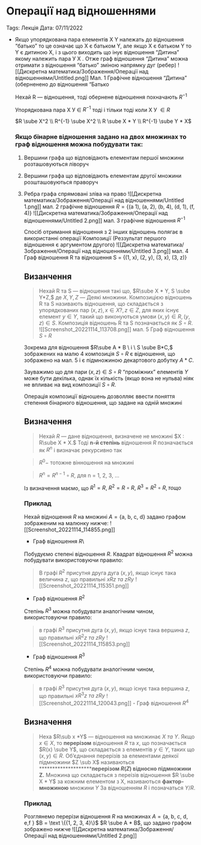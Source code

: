 # Операції над відношеннями

Tags: Лекція
Дата: 07/11/2022

- Якщо упорядкована пара елементів X Y належать до відношення “батько” то це означає що X є батьком Y, але якщо X є батьком Y то Y є дитиною Х, і з цього виходить що інує відношення “Дитина” якому належить пара У Х . Отже граф відношення “Дитина” можна отримати з відношення “батько” зміною напрямку дуг (ребер)
    ![[Дискретна математика/Зображення/Операції над відношеннями/Untitled.png]]
    Мал. 1 Графічне відношення “Дитина” (оберненено до відношення “Батько
    
    Нехай R — відношення, тоді обернене відношення похначають $R^{-1}$
    
    Упорядкована пара Х У $\in$ $R^{-1}$ тоді і тільки тоді коли Х У $\in R$
    
     $R \sube X^2 \\ R^{-1} \sube X^2 \\ R \sube X * Y \\ R^{-1} \sube Y * X$
    
    ### Якщо бінарне відношення задано на двох множинах то граф відношення можна побудувати так:
    
    1. Вершини графа що відповідають елементам першої множини розташовуються ліворуч
    2. Вершини графа що відповідають елементам другої множини розшташовуються праворуч
    3. Ребра графа спрямовані зліва на право
        ![[Дискретна математика/Зображення/Операції над відношеннями/Untitled 1.png]]
        мал. 2 графічне відношення  $R = \{ \text {(a 1), (a, 2), (b, 4), (d, 1), (f, 4)}\}$ 
        ![[Дискретна математика/Зображення/Операції над відношеннями/Untitled 2.png]]
        мал. 3 графічне відношення $R^{-1}$
        
        Спосіб отримання відношення з 2 інших відношень полягає  в використанні операції Композиції (Реззультат першого відношення є аргументом другого)
        ![[Дискретна математика/Зображення/Операції над відношеннями/Untitled 3.png]]
        мал. 4 Граф відношення R та відношення S = $\{ \text {(1, x), (2, y), (3, x), (3, z)}\}$
        
        ## Визанчення
        
        > Нехай R та  S — відношення такі що, $R\sube X * Y, S \sube Y*Z,$ де $X, Y, Z$ — Деякі множини. Композицією відношень R та S називають відношення, що складається з упорядкованих пар $(x, z), x \in X? , z \in Z,$  для яких існує елемент $y \in Y$, такий що виконуються умови $(x, y) \in R, (y,z)\in S$. Композиція відношень R та S позначається як $S \circ R$.
        > ![[Screenshot_20221114_113708.png]]
        мал. 5 Граф відношення $S \circ R$
        
        Зокрема для відношення $R\sube A * B \ i \ S \sube B*C,$ зображених на малю 4 композиція $S \circ R$ є відношення, що зображено на мал. 5 і є підмножиною декартового добутку  $A * C$.
        
        Зауважимо що для пари $(x,z) \in  S \circ R$ “проміжних” елементів $Y$ може бути декілька, однак їх кількість (якщо вона не нульва) ніяк не впливає на вид композиції $S \circ R$.
        
        Операція композиції відношень дозволляє ввести поняття степення бінарного відношення, що задане на одній множині
        
        ## Визначення
        
        > Нехай $R$ — дане відношення, визначене не множині $X : R\sube X * X.$ Тоді ******n-й степінь******  відношення $R$ позначається як $R^n$ і визначає рекурсивно так
        > 
        
        > $R^0 -$ тотожне вінношення на множині
        > 
        
        > $R^n = R^{n-1}\circ R,$ для n = 1, 2, 3, …
        > 
        
        Із визначення маємо, що $R^1 = R, \ R^2 = R \circ R, \ R^3 = R^2 \circ R, тощо$
        
        ### Приклад
        
        Нехай відношення $R$ на множині $A = \{ \text{a, b, c, d} \}$ задано графом зображеним на малюнку нижче:
        ![[Screenshot_20221114_114855.png]]
        - Граф відношення $R$\
        
        Побудуємо степені відношення $R$. Квадрат відношення $R^2$ можна побудувати використовуючи правило:
        
        > В графі $R^2$  присутня друга дуга $(x, y),$  якщо існує така величина $z$, що правильні $xRz \ та \ zRy$
        > ![[Screenshot_20221114_115351.png]]
        
        - Граф відношення $R^2$
        
        Степінь $R^3$  можна побудувати аналогічним чином, використовуючи правило:
        
        > в графі $R^3$ присутня дуга $(x, y),$ якщо існує така вершина $z$, що правильні $xR^2z \ та \ zRy$
        > ![[Screenshot_20221114_115853.png]]
        
        - Граф відношення $R^3$
        
        Степінь $R^4$ можна побудувати аналогічним чином, використовуючи правило:
        
        > в графі $R^3$ присутня дуга $(x, y),$ якщо існує така вершина $z$, що правильні $xR^3z \ та \ zRy$
        > ![[Screenshot_20221114_120043.png]]
                - Граф відношення $R^4$
        
        ## Визначення
        
        > Неха $R\sub x *Y$  — відношення на множинає $X \ та \ Y$. Якщо $x \in X,$  то ********************перерізом********************  відношення $R$  та $x$, що позначається $R(x) \sube Y$, що складається з елементів $y \in Y$, таких що $(x, y) \in R$. Об’єднання перерізів за елементами деякої підмножини $Z \sub X$  називаються  **********************перерізом $R(Z)$ відносно підмножини Z.** Множина що складається з переізів відношення $R \sube X * Y$ за кожним елементом з X, називаються ********************************фактор-множиною******************************** множини $Y$ За відношенням $R$ і позначаться $Y/R$.
        > 
        
        ### Приклад
        
        Розглянемо перерізи відношення $R$ на множинах $A = \{ \text{a, b, c, d, e,f \}}$ $B = \text \{{1, 2, 3, 4}\}$ $R \sube A * B$, що задано графом зображено нижче
        ![[Дискретна математика/Зображення/Операції над відношеннями/Untitled 2.png]]
